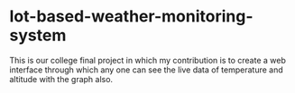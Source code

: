 # Iot-based-weather-monitoring-system
This is our college final project in which my contribution is to create a web interface through which any one can see the live data of temperature and altitude with the graph also.
